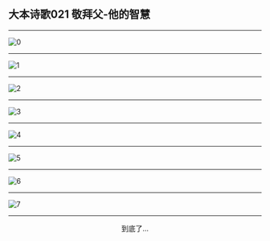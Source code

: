 
## 大本诗歌021 敬拜父-他的智慧
        
<div id="aplayer0"></div>

<div id="aplayer1"></div>

<div id="aplayer2"></div>

---

<img alt="0" data-original="/data/d0018/0.png">

---

<img alt="1" data-original="/data/d0018/1.png">

---

<img alt="2" data-original="/data/d0018/2.png">

---

<img alt="3" data-original="/data/d0018/3.png">

---

<img alt="4" data-original="/data/d0018/4.png">

---

<img alt="5" data-original="/data/d0018/5.png">

---

<img alt="6" data-original="/data/d0018/6.png">

---

<img alt="7" data-original="/data/d0018/7.png">

---

<p style="text-align: center">到底了...</p>

<script src="/js/dist-view.js"></script>

<script>
MAIN.id = 'd0018';
        
const ap0 = new APlayer({
    container: document.getElementById('aplayer0'),
    volume: 1,
    loop: 'none',
    preload: 'none',
    audio: [{
        name: 'D21.mp3',
        artist: '大本诗歌',
        url: 'https://res.wx.qq.com/voice/getvoice?mediaid=MzI0NTk3MDM5M18yMjQ3NTE1MTUy',
        cover: '/favicon'
    }]
});
const ap1 = new APlayer({
    container: document.getElementById('aplayer1'),
    volume: 1,
    loop: 'none',
    preload: 'none',
    audio: [{
        name: 'D21第一节领唱.mp3',
        artist: '大本诗歌',
        url: 'https://res.wx.qq.com/voice/getvoice?mediaid=MzI0NTk3MDM5M18yMjQ3NTE1MTUz',
        cover: '/favicon'
    }]
});
const ap2 = new APlayer({
    container: document.getElementById('aplayer2'),
    volume: 1,
    loop: 'none',
    preload: 'none',
    audio: [{
        name: 'D21教唱版.mp3',
        artist: '大本诗歌',
        url: 'https://res.wx.qq.com/voice/getvoice?mediaid=MzI0NTk3MDM5M18yMjQ3NTE1MTU0',
        cover: '/favicon'
    }]
});
</script>

